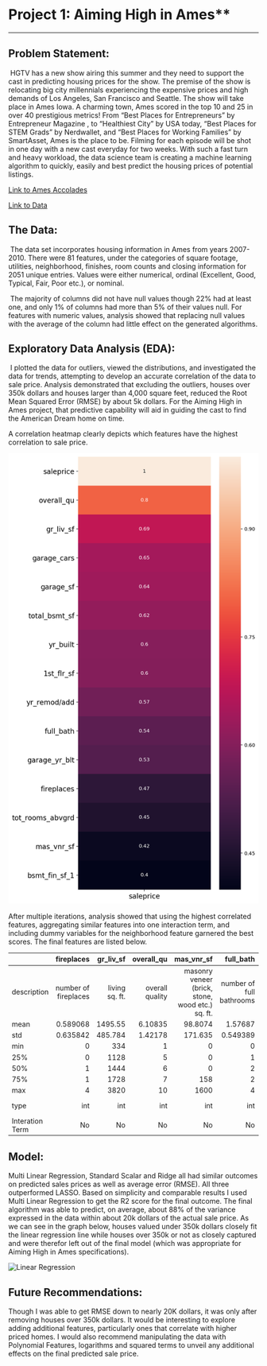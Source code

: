 # Project 1: Aiming High in Ames**

---

## **Problem Statement:**

​	HGTV has a new show airing this summer and they need to support the cast in predicting housing prices for the show. The premise of the show is relocating big city millennials experiencing the expensive prices and high demands of Los Angeles, San Francisco and Seattle. The show will take place in Ames Iowa. A charming town, Ames scored in the top 10 and 25 in over 40 prestigious metrics! From “Best Places for Entrepreneurs” by Entrepreneur Magazine , to “Healthiest City” by USA today, “Best Places for STEM Grads” by Nerdwallet, and “Best Places for Working Families” by SmartAsset, Ames is the place to be. Filming for each episode will be shot in one day with a new cast everyday for two weeks. With such a fast turn and heavy workload, the data science team is creating a machine learning algorithm to quickly, easily and best predict the housing prices of potential listings. 

[Link to Ames Accolades](https://www.cityofames.org/about-ames/awards-accolades-achievements)

[Link to Data](./Project_2_Ames_Housing-Copy1.ipynb)


## **The Data:**

​	The data set incorporates housing information in Ames from years 2007-2010. There were 81 features, under the categories of square footage, utilities, neighborhood, finishes, room counts and closing information for 2051 unique entries. Values were either numerical, ordinal (Excellent, Good, Typical, Fair, Poor etc.), or nominal. 

​	The majority of columns did not have null values though 22% had at least one, and only 1% of columns had more than 5% of their values null. For features with numeric values, analysis showed that replacing null values with the average of the column had little effect on the generated algorithms.


## **Exploratory Data Analysis (EDA):**

​	I plotted the data for outliers, viewed the distributions, and investigated the data for trends, attempting to develop an accurate correlation of the data to sale price. Analysis demonstrated that excluding the outliers, houses over 350k dollars and houses larger than 4,000 square feet, reduced the Root Mean Squared Error (RMSE) by about 5k dollars. For the Aiming High in Ames project, that predictive capability will aid in guiding the cast to find the American Dream home on time. 

A correlation heatmap clearly depicts  which features have the highest correlation to sale price.

![15 Top Correlated Features To Sale Price](./Plots/corr.png)


After multiple iterations, analysis showed that using the highest correlated features, aggregating similar features into one interaction term, and including dummy variables for the neighborhood feature garnered the best scores. The final features are listed below. 

|       |   fireplaces |   gr_liv_sf |   overall_qu |   mas_vnr_sf |   full_bath |   tot_rooms_abvgrd |   1st_flr_sf |     garage_score |       yr_score |      bsmt_score |  neighborhoods  | 
|:------|-------------:|------------:|-------------:|-------------:|------------:|-------------------:|-------------:|-----------------:|---------------:|----------------:|----------------:|
| description |number of fireplaces|living sq. ft.|overall quality| masonry veneer (brick, stone, wood etc.) sq. ft.| number of full bathrooms |total number of rooms (non-basement) |  1st floor sq. ft.| garage_sf x garage_cars x garage_yr_blt | yr_built x yr_remod/add x garage_yr_blt  |  total_bsmt_sf x bsmt_fin_sf_1   | 28 Neighnorhoods
| mean      |     0.589068 |    1495.55  |      6.10835 |      98.8074 |    1.57687  |            6.42899 |     1160.85  |      1.96126e+06 |    7.74305e+09 | 553322          | NA
| std       |     0.635842 |     485.784 |      1.42178 |     171.635  |    0.549389 |            1.54457 |      379.066 |      1.47394e+06 |    2.63735e+08 | 736670          | NA
| min       |     0        |     334     |      1       |       0      |    0        |            2       |      334     |      0           |    7.0025e+09  |      0          | NA
| 25%       |     0        |    1128     |      5       |       0      |    1        |            5       |      879     | 626880           |    7.52954e+09 |      0          | NA
| 50%       |     1        |    1444     |      6       |       0      |    2        |            6       |     1092     |      1.89341e+06 |    7.72716e+09 | 304300          | NA
| 75%       |     1        |    1728     |      7       |     158      |    2        |            7       |     1404     |      2.30054e+06 |    8.01201e+09 | 780066          | NA
| max       |     4        |    3820     |     10       |    1600      |    4        |           14       |     3820     |      1.17334e+07 |    8.1206e+09  |      5.4671e+06 | NA
| type      |    int       |    int      |    int       |    int       |    int      |    int             |    int       |    int           |    int         | int             | Object Dummies |
|Interation Term |   No     |   No |      No   |     No       |     No      |    No             |  No         |     Yes         |   Yes         |     Yes       |   No         |  No  



## **Model:**

Multi Linear Regression, Standard Scalar and Ridge all had similar outcomes on predicted sales prices as well as average error (RMSE). All three outperformed LASSO. Based on simplicity and comparable results I used Multi Linear Regression to get the R2 score for the final outcome. The final algorithm was able to predict, on average, about 88% of the variance expressed in the data within about 20k dollars of the actual sale price. As we can see in the graph below, houses valued under 350k dollars closely fit the linear regression line while houses over 350k or not as closely captured and were therefor left out of the final model (which was appropriate for Aiming High in Ames specifications). 

![Linear Regression](./Plots/lr_plots.png)


## **Future Recommendations:**
Though I was able to get RMSE down to nearly 20K dollars, it was only after removing houses over 350k dollars. It would be interesting to explore adding additional features, particularly ones that correlate with higher priced homes. I would also recommend manipulating the data with Polynomial Features, logarithms and squared terms to unveil any additional effects on the final predicted sale price. 
